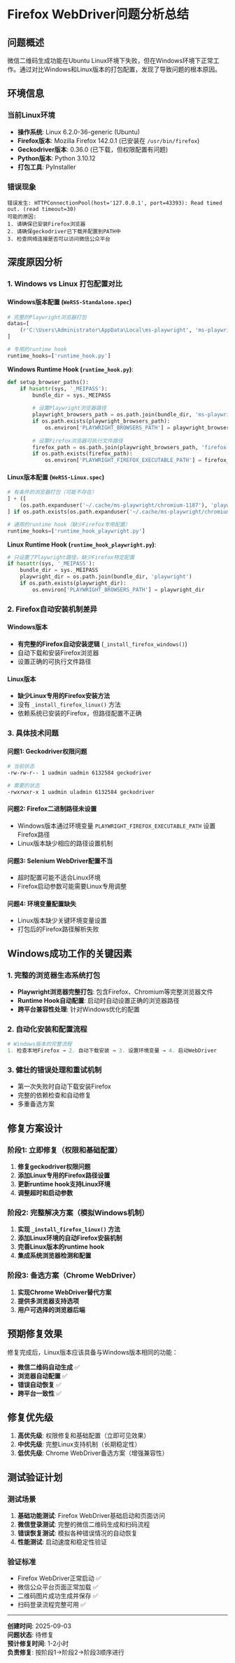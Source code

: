 # Firefox WebDriver问题分析总结

## 问题概述

微信二维码生成功能在Ubuntu Linux环境下失败，但在Windows环境下正常工作。通过对比Windows和Linux版本的打包配置，发现了导致问题的根本原因。

## 环境信息

### 当前Linux环境
- **操作系统**: Linux 6.2.0-36-generic (Ubuntu)
- **Firefox版本**: Mozilla Firefox 142.0.1 (已安装在 `/usr/bin/firefox`)
- **Geckodriver版本**: 0.36.0 (已下载，但权限配置有问题)
- **Python版本**: Python 3.10.12
- **打包工具**: PyInstaller

### 错误现象
```
错误发生: HTTPConnectionPool(host='127.0.0.1', port=43393): Read timed out. (read timeout=30)
可能的原因:
1. 请确保已安装Firefox浏览器
2. 请确保geckodriver已下载并配置到PATH中
3. 检查网络连接是否可以访问微信公众平台
```

## 深度原因分析

### 1. Windows vs Linux 打包配置对比

#### Windows版本配置 (`WeRSS-Standalone.spec`)
```python
# 完整的Playwright浏览器打包
datas=[
    (r'C:\Users\Administrator\AppData\Local\ms-playwright', 'ms-playwright')
]

# 专用的runtime hook
runtime_hooks=['runtime_hook.py']
```

**Windows Runtime Hook (`runtime_hook.py`)**:
```python
def setup_browser_paths():
    if hasattr(sys, '_MEIPASS'):
        bundle_dir = sys._MEIPASS
        
        # 设置Playwright浏览器路径
        playwright_browsers_path = os.path.join(bundle_dir, 'ms-playwright')
        if os.path.exists(playwright_browsers_path):
            os.environ['PLAYWRIGHT_BROWSERS_PATH'] = playwright_browsers_path
            
        # 设置Firefox浏览器可执行文件路径
        firefox_path = os.path.join(playwright_browsers_path, 'firefox-1490', 'firefox', 'firefox.exe')
        if os.path.exists(firefox_path):
            os.environ['PLAYWRIGHT_FIREFOX_EXECUTABLE_PATH'] = firefox_path
```

#### Linux版本配置 (`WeRSS-Linux.spec`)
```python
# 有条件的浏览器打包（可能不存在）
] + ([
    (os.path.expanduser('~/.cache/ms-playwright/chromium-1187'), 'playwright/chromium-1187')
] if os.path.exists(os.path.expanduser('~/.cache/ms-playwright/chromium-1187')) else []),

# 通用的runtime hook（缺少Firefox专用配置）
runtime_hooks=['runtime_hook_playwright.py']
```

**Linux Runtime Hook (`runtime_hook_playwright.py`)**:
```python
# 只设置了Playwright路径，缺少Firefox特定配置
if hasattr(sys, '_MEIPASS'):
    bundle_dir = sys._MEIPASS
    playwright_dir = os.path.join(bundle_dir, 'playwright')
    if os.path.exists(playwright_dir):
        os.environ['PLAYWRIGHT_BROWSERS_PATH'] = playwright_dir
```

### 2. Firefox自动安装机制差异

#### Windows版本
- **有完整的Firefox自动安装逻辑** (`_install_firefox_windows()`)
- 自动下载和安装Firefox浏览器
- 设置正确的可执行文件路径

#### Linux版本
- **缺少Linux专用的Firefox安装方法**
- 没有 `_install_firefox_linux()` 方法
- 依赖系统已安装的Firefox，但路径配置不正确

### 3. 具体技术问题

#### 问题1: Geckodriver权限问题
```bash
# 当前状态
-rw-rw-r-- 1 uadmin uadmin 6132584 geckodriver

# 需要的状态  
-rwxrwxr-x 1 uadmin uladmin 6132584 geckodriver
```

#### 问题2: Firefox二进制路径未设置
- Windows版本通过环境变量 `PLAYWRIGHT_FIREFOX_EXECUTABLE_PATH` 设置Firefox路径
- Linux版本缺少相应的路径设置机制

#### 问题3: Selenium WebDriver配置不当
- 超时配置可能不适合Linux环境
- Firefox启动参数可能需要Linux专用调整

#### 问题4: 环境变量配置缺失
- Linux版本缺少关键环境变量设置
- 打包后的Firefox路径解析失败

## Windows成功工作的关键因素

### 1. 完整的浏览器生态系统打包
- **Playwright浏览器完整打包**: 包含Firefox、Chromium等完整浏览器文件
- **Runtime Hook自动配置**: 启动时自动设置正确的浏览器路径
- **跨平台兼容性处理**: 针对Windows优化的配置

### 2. 自动化安装和配置流程
```python
# Windows版本的完整流程
1. 检查本地Firefox → 2. 自动下载安装 → 3. 设置环境变量 → 4. 启动WebDriver
```

### 3. 健壮的错误处理和重试机制
- 第一次失败时自动下载安装Firefox
- 完整的依赖检查和自动修复
- 多重备选方案

## 修复方案设计

### 阶段1: 立即修复（权限和基础配置）
1. **修复geckodriver权限问题**
2. **添加Linux专用的Firefox路径设置**
3. **更新runtime hook支持Linux环境**
4. **调整超时和启动参数**

### 阶段2: 完整解决方案（模拟Windows机制）
1. **实现 `_install_firefox_linux()` 方法**
2. **添加Linux环境的自动Firefox安装机制**
3. **完善Linux版本的runtime hook**
4. **集成系统浏览器检测和配置**

### 阶段3: 备选方案（Chrome WebDriver）
1. **实现Chrome WebDriver替代方案**
2. **提供多浏览器支持选项**
3. **用户可选择的浏览器后端**

## 预期修复效果

修复完成后，Linux版本应该具备与Windows版本相同的功能：
- **微信二维码自动生成** ✅
- **浏览器自动配置** ✅ 
- **错误自动恢复** ✅
- **跨平台一致性** ✅

## 修复优先级

1. **高优先级**: 权限修复和基础配置（立即可见效果）
2. **中优先级**: 完整Linux支持机制（长期稳定性）
3. **低优先级**: Chrome WebDriver备选方案（增强兼容性）

## 测试验证计划

### 测试场景
1. **基础功能测试**: Firefox WebDriver基础启动和页面访问
2. **微信登录测试**: 完整的微信二维码生成和扫码流程
3. **错误恢复测试**: 模拟各种错误情况的自动恢复
4. **性能测试**: 启动速度和稳定性验证

### 验证标准
- Firefox WebDriver正常启动 ✅
- 微信公众平台页面正常加载 ✅
- 二维码图片成功生成并保存 ✅
- 扫码登录流程完整可用 ✅

---

**创建时间**: 2025-09-03  
**问题状态**: 待修复  
**预计修复时间**: 1-2小时  
**负责修复**: 按阶段1→阶段2→阶段3顺序进行